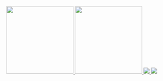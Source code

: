 
<div>
  <a href="https://github.com/LuizHenriquedez">
  <img height="180em" src="https://github-readme-stats.vercel.app/api?username=LuizHenriquedez&show_icons=true&theme=vision-friendly-dark&include_all_commits=true&count_private=true"/>
  <img height="180em" src="https://github-readme-stats.vercel.app/api/top-langs/?username=LuizHenriquedez&layout=compact&langs_count=10&theme=vision-friendly-dark"/>
<img src="https://github-profile-summary-cards.vercel.app/api/cards/repos-per-language?&username=LuizHenriquedez&theme=vision-friendly-dark">
  <img src="https://github-profile-summary-cards.vercel.app/api/cards/most-commit-language?&username=LuizHenriquedez&theme=vision-friendly-dark">
  </a>
</div>
